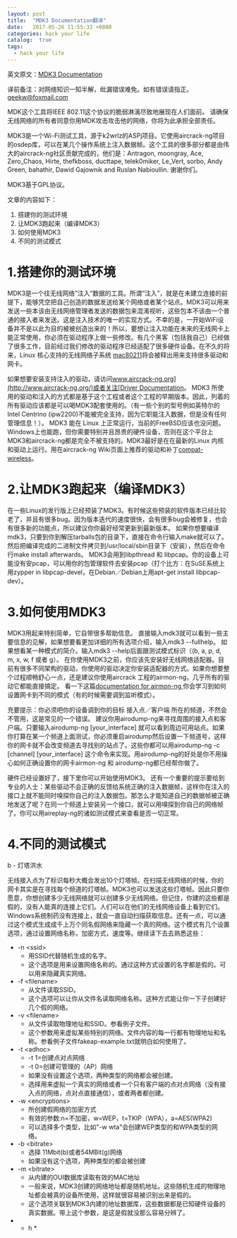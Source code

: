 ```yaml
---
layout: post
title:  "MDK3 Documentation翻译"
date:   2017-05-26 11:55:32 +0800
categories: hack your life
catalog:  true
tags:
  - hack your life
---
```



英文原文：[MDK3 Documentation](https://svn.mdk3.aircrack-ng.org/mdk3/docs/Documentation_incomplete.html)

译前备注：对网络知识一知半解，纰漏错误难免。如有错误请指正。geekw@foxmail.com

MDK这个工具将IEEE 802.11这个协议的脆弱淋漓尽致地展现在人们面前。
请确保无线网络的所有者同意你用MDK攻击攻击他的网络，你将为此承担全部责任。

MDK3是一个Wi-Fi测试工具，源于k2wrlz的ASPj项目。它使用aircrack-ng项目的osdep库，可以在某几个操作系统上注入数据帧。这个工具的很多部分都是由伟大的aircrack-ng社区贡献完成的，他们是：Antragon, moongray, Ace, Zero_Chaos, Hirte, thefkboss, ducttape, telek0miker, Le_Vert, sorbo, Andy Green, bahathir, Dawid Gajownik and Ruslan Nabioullin.
谢谢你们。

MDK3基于GPL协议。

文章的内容如下：

1. 搭建你的测试环境
2. 让MDK3跑起来（编译MDK3）
3. 如何使用MDK3
4. 不同的测试模式


# 1.搭建你的测试环境

MDK3是一个往无线网络”注入“数据的工具。所谓“注入”，就是在未建立连接的前提下，能够凭空把自己创造的数据发送给某个网络或者某个站点。MDK3可以用来发送一些本该由无线网络管理者发送的数据包来混淆视听，这些包本不该由一个普通的接入者来发送。这是注入技术的唯一的实现方式。不幸的是，一开始WiFi设备并不是以此为目的被被创造出来的！所以，要想让注入功能在未来的无线网卡上能正常使用，你必须在驱动程序上做一些修改。有几个黑客（包括我自己）已经做了很多工作，目前经过我们修改的驱动程序已经适配了很多硬件设备。在不久的将来，Linux 核心支持的无线网络子系统 [mac80211](!http://linuxwireless.org/)将会被释出用来支持很多驱动和网卡。

如果想要安装支持注入的驱动，请访问[www.aircrack-ng.org](http://www.aircrack-ng.org/)或者关注[Driver Documentation](http://www.aircrack-ng.org/doku.php?id=compatibility_drivers)。
MDK3 所使用的驱动和注入的方式都是基于这个工程或者这个工程的早期版本。因此，列着的所有驱动应该都是可以喝MDK3配套使用的。（有一些个别的型号例如英特尔的Intel Centrino (ipw2200)不能被完全支持，因为它职能注入数据，但是没有任何管理信息！）。
MDK3 能在 Linux 上正常运行，当前的FreeBSD应该也没问题。Windows上也能跑，但你需要特别并且昂贵的硬件设备，否则在这个平台上MDK3和aircrack-ng都是完全不被支持的。MDK3最好是在在最新的Linux 内核和驱动上运行。用在aircrack-ng Wiki页面上推荐的驱动和补丁[compat-wireless](http://www.aircrack-ng.org/doku.php?id=compat-wireless)。


# 2.让MDK3跑起来（编译MDK3）

在一些Linux的发行版上已经预装了MDK3。有时候这些预装的软件版本已经比较老了，并且有很多bug。因为版本迭代的速度很快，会有很多bug会被修复，也会有很多新的功能点，所以建议你你最好经常更新到最新版本。
如果你想要编译mdk3，只要到你到解压tarballs包的目录下，直接在命令行输入make就可以了。
然后把编译完成的二进制文件拷贝到/usr/local/sbin目录下（安装），然后在命令行make install afterwards。
MDK3会用到libpthread 和 libpcap。你的设备上可能没有安pcap，可以用你的包管理软件去安装pcap（打个比方：在SuSE系统上用zypper in libpcap-devel，在Debian／Debian上用apt-get install libpcap-dev）。


# 3.如何使用MDK3
MDK3用起来特别简单，它自带很多帮助信息。
直接输入mdk3就可以看到一些主要信息的见解，如果想要看更加详细的所有选项介绍，输入mdk3 --fullhelp。
如果想看某一种模式的简介。输入mdk3 --help后面跟测试模式标识（(b, a, p, d, m, x, w, f 或者 g）。
在你使用MDK3之前，你应该先安装好无线网络适配器。目前有很多不同架构的驱动，你使用的驱动决定你安装适配器的方式。如果你想要整个过程顺畅舒心一点，还是建议你使用aircrack 工程的airmon-ng，几乎所有的驱动它都能直接搞定。
看一下这篇[documentation for airmon-ng ](http://www.aircrack-ng.org/doku.php?id=airmon-ng)你会学习到如何设置网卡到不同的模式（有的时候需要调到监听模式）。

充要提示：你必须吧你的设备调到你的目标 接入点／客户端 所在的频道，不然会不管用，这是常见的一个错误。
建议你用airodump-ng来寻找周围的接入点和客户端。只要输入airodump-ng [your_interface] 就可以看到周边可用站点。如果你打算在某一个频道上面测试，你必须重启airodump然后设置一下频道号，这样你的网卡就不会改变频道去寻找别的站点了。这些你都可以用airodump-ng -c [channel] [your_interface] 这个命令来实现。用airodump-ng的好处是你不用操心如何正确设置你的网卡airmon-ng 和 airodump-ng都已经帮你做了。

硬件已经设置好了，接下里你可以开始使用MDK3。
还有一个重要的提示要给到专业的人士：某些驱动不会正确的反馈给系统正确的注入数据帧，这样你在注入的接口上就不能同时嗅探你自己的注入数据包。那怎么才能知道自己的数据帧被正确地发送了呢？在同一个频道上安装另一个接口，就可以用嗅探到你自己的网络帧了。你可以用aireplay-ng的诸如测试模式来查看是否一切正常。

# 4.不同的测试模式

b - 灯塔洪水

无线接入点为了标识每秒大概会发出10个灯塔帧。在扫描无线网络的时候，你的网卡其实是在寻找每个频道的灯塔帧。MDK3也可以发送这些灯塔帧。因此只要你愿意，你想创建多少无线网络就可以创建多少无线网络。但记住，你建的这些都是假的，没有人能真的连接上它们。人们可以在他们的无线网络设备上看到它们。Windows系统制药没有连接上，就会一直自动扫描获取信息。还有一点，可以通过这个模式生成成千上万个同名假网络来隐藏一个真的网络。这个模式有几个设置选项，通过设置网络名称，加密方式，速度等。继续读下去去熟悉这些：

* -n  \<ssid>
	* 用SSID<ssid>代替随机生成的名字。
	* 这个选项是用来设置网络名称的。通过这种方式设置的名字都是假的。可以用来隐藏真实网络。
* -f \<filename>
	* 从文件读取SSID。
	* 这个选项可以让你从文件名读取网络名称。这种方式能让你一下子创建好几个假的网络。
* -v \<filename>
	* 从文件读取物理地址和SSID。参看例子文件。
	* 这个参数用来虚拟某些特别的网络。文件内容的每一行都有物理地址和名称。参看例子文件fakeap-example.txt就明白如何使用了。
* -t \<adhoc> 
	* -t 1=创建点对点网络
	* -t 0=创建可管理的（AP）网络
	* 如果没有设置这个选项，两种类型的网络都会被创建。
	* 选择用来虚拟一个真实的网络或者一个只有客户端的点对点网络（没有接入点的网络，点对点直接通信），或者两者都创建。
* -w \<encryptions> 
	* 所创建假网络的加密方式	 
	* 有效的参数:n=不加密，w=WEP，t=TKIP（WPA），a=AES(WPA2)
	* 可以选择多个类型，比如"-w wta"会创建WEP类型的和WPA类型的网络。
* -b \<bitrate>	
	* 选择 11Mbit(b)或者54MBit(g)网络
	* 如果没有这个选项，两种类型的都会被创建
* -m \<bitrate>
	* 从内建的OUI数据库读取有效的MAC地址
	*  一般来说，MDK3创建的网络地址都是随机地址。这些随机生成的物理地址都会被真的设备所使用，这样就很容易被识别出来是假的。
	*  这个选项关联到MDK3内建的地址数据库，这些数据都是已知硬件设备的真实数据。带上这个参数，是这是假就没那么容易分辨了。
* - h 
	*  

	

	



